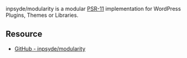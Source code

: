 inpsyde/modularity is a modular [PSR-11](https://github.com/php-fig/container) implementation for WordPress Plugins, Themes or Libraries.
## Resource
- [GitHub - inpsyde/modularity](https://github.com/inpsyde/modularity)